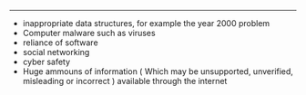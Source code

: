 <hr>

* inappropriate data structures, for example the year 2000 problem
* Computer malware such as viruses
* reliance of software
* social networking
* cyber safety
* Huge ammouns of information ( Which may be unsupported, unverified, misleading or incorrect ) available through the internet